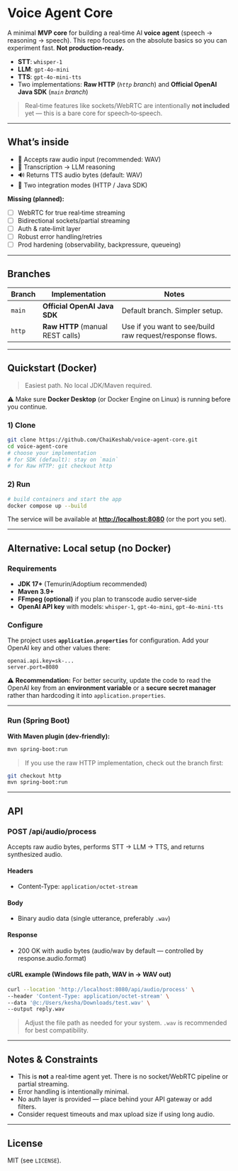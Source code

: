 # Voice Agent Core

A minimal **MVP core** for building a real‑time AI **voice agent** (speech → reasoning → speech). This repo focuses on the absolute basics so you can experiment fast. **Not production‑ready.**

* **STT**: `whisper-1`
* **LLM**: `gpt-4o-mini`
* **TTS**: `gpt-4o-mini-tts`
* Two implementations: **Raw HTTP** (*`http` branch*) and **Official OpenAI Java SDK** (*`main` branch*)

> Real‑time features like sockets/WebRTC are intentionally **not included** yet — this is a bare core for speech‑to‑speech.

---

## What’s inside

* 🎤 Accepts raw audio input (recommended: WAV)
* 🧠 Transcription → LLM reasoning
* 🔊 Returns TTS audio bytes (default: WAV)
* 🔌 Two integration modes (HTTP / Java SDK)

**Missing (planned):**

* [ ] WebRTC for true real‑time streaming
* [ ] Bidirectional sockets/partial streaming
* [ ] Auth & rate‑limit layer
* [ ] Robust error handling/retries
* [ ] Prod hardening (observability, backpressure, queueing)

---

## Branches

| Branch | Implementation                   | Notes                                                    |
| ------ | -------------------------------- | -------------------------------------------------------- |
| `main` | **Official OpenAI Java SDK**     | Default branch. Simpler setup.                           |
| `http` | **Raw HTTP** (manual REST calls) | Use if you want to see/build raw request/response flows. |

---

## Quickstart (Docker)

> Easiest path. No local JDK/Maven required.

⚠️ Make sure **Docker Desktop** (or Docker Engine on Linux) is running before you continue.

### 1) Clone

```bash
git clone https://github.com/ChaiKeshab/voice-agent-core.git
cd voice-agent-core
# choose your implementation
# for SDK (default): stay on `main`
# for Raw HTTP: git checkout http
```

### 2) Run

```bash
# build containers and start the app
docker compose up --build
```

The service will be available at **[http://localhost:8080](http://localhost:8080)** (or the port you set).

---

## Alternative: Local setup (no Docker)

### Requirements

* **JDK 17+** (Temurin/Adoptium recommended)
* **Maven 3.9+**
* **FFmpeg (optional)** if you plan to transcode audio server‑side
* **OpenAI API key** with models: `whisper-1`, `gpt-4o-mini`, `gpt-4o-mini-tts`

### Configure

The project uses **`application.properties`** for configuration. Add your OpenAI key and other values there:

```properties
openai.api.key=sk-...
server.port=8080
```

⚠️ **Recommendation:** For better security, update the code to read the OpenAI key from an **environment variable** or a **secure secret manager** rather than hardcoding it into `application.properties`.

---

### Run (Spring Boot)

**With Maven plugin (dev‑friendly):**

```bash
mvn spring-boot:run
```

> If you use the raw HTTP implementation, check out the branch first:

```bash
git checkout http
mvn spring-boot:run
```

---

## API

### POST /api/audio/process

Accepts raw audio bytes, performs STT → LLM → TTS, and returns synthesized audio.

#### Headers

* Content-Type: `application/octet-stream`

#### Body

* Binary audio data (single utterance, preferably `.wav`)

#### Response

* 200 OK with audio bytes (audio/wav by default — controlled by response.audio.format)

#### cURL example (Windows file path, WAV in → WAV out)

```bash
curl --location 'http://localhost:8080/api/audio/process' \
--header 'Content-Type: application/octet-stream' \
--data '@c:/Users/kesha/Downloads/test.wav' \
--output reply.wav
```

> Adjust the file path as needed for your system. `.wav` is recommended for best compatibility.

---

## Notes & Constraints

* This is **not** a real‑time agent yet. There is no socket/WebRTC pipeline or partial streaming.
* Error handling is intentionally minimal.
* No auth layer is provided — place behind your API gateway or add filters.
* Consider request timeouts and max upload size if using long audio.

---

## License

MIT (see `LICENSE`).
